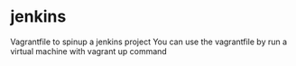# jenkins
Vagrantfile to spinup a jenkins project
You can use the vagrantfile by 
run a virtual machine with vagrant up command 

